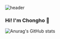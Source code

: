 ![header](https://capsule-render.vercel.app/api?type=transparent&color=auto&height=300&section=header&text=capsule%20render&fontSize=90)

### Hi! I'm Chongho 👋

![Anurag's GitHub stats](https://github-readme-stats.vercel.app/api?username=chongho-pyo&show_icons=true&theme=vue)

<!--
**chongho-pyo/chongho-pyo** is a ✨ _special_ ✨ repository because its `README.md` (this file) appears on your GitHub profile.


Here are some ideas to get you started:

- 🔭 I’m currently working on ...
- 🌱 I’m currently learning ...
- 👯 I’m looking to collaborate on ...
- 🤔 I’m looking for help with ...
- 💬 Ask me about ...
- 📫 How to reach me: ...
- 😄 Pronouns: ...
- ⚡ Fun fact: ...
-->
